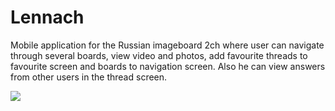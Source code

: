 # Lennach

Mobile application for the Russian imageboard 2ch where user can navigate through several boards, view video and photos, add favourite threads to favourite screen and boards to navigation screen. Also he can view answers from other users in the thread screen.

![](demo.gif)